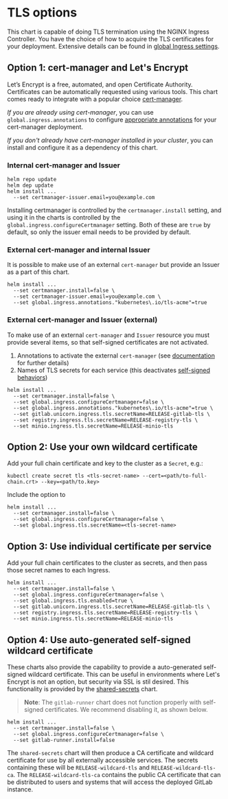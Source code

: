 # TLS options

This chart is capable of doing TLS termination using the NGINX Ingress Controller. You have the choice of how to
acquire the TLS certificates for your deployment. Extensive details can be found in [global Ingress settings](../charts/globals.md#configure-ingress-settings).

## Option 1: cert-manager and Let's Encrypt

Let’s Encrypt is a free, automated, and open Certificate Authority. Certificates can be automatically requested
using various tools. This chart comes ready to integrate with a popular choice [cert-manager](https://github.com/jetstack/cert-manager).

*If you are already using cert-manager*, you can use `global.ingress.annotations` to configure [appropriate annotations][cm-annotations] for your cert-manager deployment.

*If you don't already have cert-manager installed in your cluster*, you can install and configure it as a dependency of this chart.

### Internal cert-manager and Issuer

```shell
helm repo update
helm dep update
helm install ...
  --set certmanager-issuer.email=you@example.com
```

Installing certmanager is controlled by the `certmanager.install` setting, and using it in the charts is controlled by the
`global.ingress.configureCertmanager` setting. Both of these are `true` by default, so only the issuer email needs to be
provided by default.

### External cert-manager and internal Issuer

It is possible to make use of an external `cert-manager` but provide an Issuer as a part of this chart.

```shell
helm install ...
  --set certmanager.install=false \
  --set certmanager-issuer.email=you@example.com \
  --set global.ingress.annotations."kubernetes\.io/tls-acme"=true
```

### External cert-manager and Issuer (external)

To make use of an external `cert-manager` and `Issuer` resource you must provide several items, so that self-signed certificates
are not activated.

1. Annotations to activate the external `cert-manager` (see [documentation][cm-annotations] for further details)
1. Names of TLS secrets for each service (this deactivates [self-signed behaviors](#option-4-use-auto-generated-self-signed-wildcard-certificate))

```shell
helm install ...
  --set certmanager.install=false \
  --set global.ingress.configureCertmanager=false \
  --set global.ingress.annotations."kubernetes\.io/tls-acme"=true \
  --set gitlab.unicorn.ingress.tls.secretName=RELEASE-gitlab-tls \
  --set registry.ingress.tls.secretName=RELEASE-registry-tls \
  --set minio.ingress.tls.secretName=RELEASE-minio-tls
```

## Option 2: Use your own wildcard certificate

Add your full chain certificate and key to the cluster as a `Secret`, e.g.:

```shell
kubectl create secret tls <tls-secret-name> --cert=<path/to-full-chain.crt> --key=<path/to.key>
```

Include the option to

```shell
helm install ...
  --set certmanager.install=false \
  --set global.ingress.configureCertmanager=false \
  --set global.ingress.tls.secretName=<tls-secret-name>
```

## Option 3: Use individual certificate per service

Add your full chain certificates to the cluster as secrets, and then pass those secret names to each Ingress.

```shell
helm install ...
  --set certmanager.install=false \
  --set global.ingress.configureCertmanager=false \
  --set global.ingress.tls.enabled=true \
  --set gitlab.unicorn.ingress.tls.secretName=RELEASE-gitlab-tls \
  --set registry.ingress.tls.secretName=RELEASE-registry-tls \
  --set minio.ingress.tls.secretName=RELEASE-minio-tls
```

## Option 4: Use auto-generated self-signed wildcard certificate

These charts also provide the capability to provide a auto-generated self-signed wildcard certificate.
This can be useful in environments where Let's Encrypt is not an option, but security via SSL is stil
desired. This functionality is provided by the [shared-secrets](../charts/shared-secrets/index.md) chart.

> **Note**: The `gitlab-runner` chart does not function properly with self-signed certificates. We recommend
disabling it, as shown below.

```shell
helm install ...
  --set certmanager.install=false \
  --set global.ingress.configureCertmanager=false \
  --set gitlab-runner.install=false
```

The `shared-secrets` chart will then produce a CA certificate and wildcard certificate for use by all externally
accessible services. The secrets containing these will be `RELEASE-wildcard-tls` and `RELEASE-wildcard-tls-ca`.
The `RELEASE-wildcard-tls-ca` contains the public CA certificate that can be distributed to users and systems that
will access the deployed GitLab instance.

[cm-annotations]: https://cert-manager.io/docs/usage/ingress/#supported-annotations
